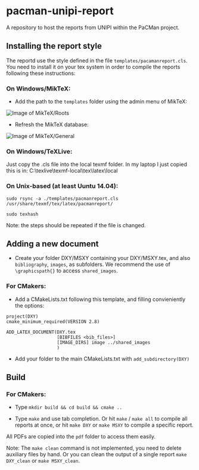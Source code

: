 # pacman-unipi-report

A repository to host the reports from UNIPI within the PaCMan project.

## Installing the report style

The reportd use the style defined in the file `templates/pacamanreport.cls`. 
You need to install it on your tex system in order to compile the reports following these instructions:

### On Windows/MikTeX:
* Add the path to the `templates` folder using the admin menu of MikTeX:

![Image of MikTeX/Roots](http://i.stack.imgur.com/8rarJ.png)

* Refresh the MikTeX database:

![Image of MikTeX/General](http://i.stack.imgur.com/1zp0h.png)

### On Windows/TeXLive:
Just copy the .cls file into the local texmf folder.
In my laptop I just copied this is in: C:\texlive\texmf-local\tex\latex\local

### On Unix-based (at least Uuntu 14.04):

`sudo rsync -a ./templates/pacmanreport.cls /usr/share/texmf/tex/latex/pacmanreport/`

`sudo texhash`

Note: the steps should be repeated if the file is changed.

## Adding a new document

* Create your folder DXY/MSXY containing your DXY/MSXY.tex, and also `bibliography`, `images`, as subfolders. We recommend the use of `\graphicspath{}` to access `shared_images`.

### For CMakers:

* Add a CMakeLists.txt following this template, and filling convieniently the options:

```
project(DXY)
cmake_minimum_required(VERSION 2.8)

ADD_LATEX_DOCUMENT(DXY.tex
                   [BIBFILES <bib_files>]
                   [IMAGE_DIRS] image ../shared_images
                   )
```

* Add your folder to the main CMakeLists.txt  with `add_subdirectory(DXY)`

## Build

### For CMakers:

* Type `mkdir build && cd build && cmake ..`

* Type `make` and use tab completion. Or hit `make` / `make all` to compile all reports at once, or hit `make DXY` or `make MSXY` to compile a specific report.

All PDFs are copied into the `pdf` folder to access them easily.

Note: The `make clean` command is not implemented, you need to delete auxiliary files by hand. Or you can clean the output of a single report `make DXY_clean` or `make MSXY_clean`.